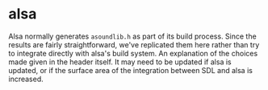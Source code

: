 # alsa

Alsa normally generates `asoundlib.h` as part of its build process. Since the results are fairly straightforward, we've replicated them here rather than try to integrate directly with alsa's build system. An explanation of the choices made given in the header itself. It may need to be updated if alsa is updated, or if the surface area of the integration between SDL and alsa is increased.

